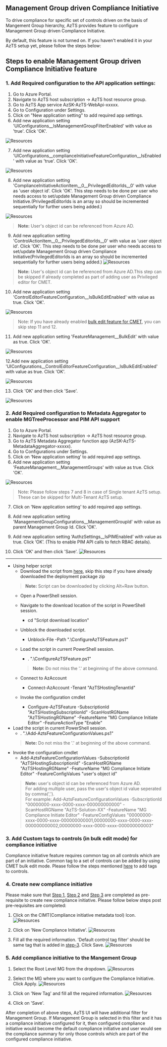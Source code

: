 ## Management Group driven Compliance Initiative
To drive compliance for specific set of controls driven on the basis of  Mangement Group hierarchy, AzTS provides feature to configure Management Group driven Compliance Initiative.

By default, this feature is not turned on. If you haven't enabled it in your AzTS setup yet, please follow the steps below:

## Steps to enable Management Group driven Compliance Initiative feature
### **1. Add Required configuration to the API application settings:**
1. Go to Azure Portal.
2. Navigate to AzTS host subscription -> AzTS host resource group.
3. Go to AzTS App service AzSK-AzTS-WebApi-xxxxx.
4. Go to Configuration under Settings.
5. Click on "New application setting" to add required app settings.
6. Add new application setting 'UIConfigurations__IsManagementGroupFilterEnabled' with value as 'true'. Click 'OK'.

![Resources](../../Images/06_MGCI_AddCOnfig_1.png)

7. Add new application setting 'UIConfigurations__complianceInitiativeFeatureConfiguration__IsEnabled' with value as 'true'. Click 'OK'.

![Resources](../../Images/06_MGCI_AddConfig_2.png)

8. Add new application setting 'ComplianceInitiativeActionItem__0__PrivilegedEditorIds__0' with value as 'user object id'. Click 'OK'. This step needs to be done per user who needs access to set/update Management Group driven Compliance Initiative.(PrivilegedEditorIds is an array so should be incremented sequentially for further users being added.)

![Resources](../../Images/06_MGCI_AddConfig3.png)

> **Note:** User's object id can be referenced from Azure AD.

9. Add new application setting 'ControlActionItem__0__PrivilegedEditorIds__0'  with value as 'user object id'. Click 'OK'. This step needs to be done per user who needs access to set/update Management Group driven Compliance Initiative(PrivilegedEditorIds is an array so should be incremented sequentially for further users being added.)
![Resources](../../Images/06_MGCI_AddConfig_4.png)
> **Note:** User's object id can be referenced from Azure AD.This step can be skipped if already completed as part of adding user as Privileged editor for CMET.

10. Add new application setting 'ControlEditorFeatureConfiguration__IsBulkEditEnabled' with value as true. Click 'OK'. 

![Resources](../../Images/06_MGCI_AddConfig_5.png)

>Note: If you have already enabled [bulk edit feature for CMET](./FeaturesInCMET.md#bulk-edit), you can skip step 11 and 12.
11. Add new application setting 'FeatureManagement__BulkEdit' with value as true. Click 'OK'.

![Resources](../../Images/06_MGCI_AddConfig_6.png)

12.Add new application setting 'UIConfigurations__ControlEditorFeatureConfiguration__IsBulkEditEnabled' with value as true. Click 'OK'.

![Resources](../../Images/06_MGCI_AddConfig_7.png)

13. Click 'OK' and then click 'Save'.

![Resources](../../Images/06_MGCI_AddConfig_8.png)


### 2.	Add Required configuration to Metadata Aggregator to enable MGTreeProcessor and PIM API support


1. Go to Azure Portal.
2. Navigate to AzTS host subscription -> AzTS host resource group.
3. Go to AzTS Metadata Aggregator function app (AzSK-AzTS-MetadataAggregator-xxxxx).
4. Go to Configurations under Settings.
5. Click on ‘New application setting’ to add required app settings.
6. Add new application setting 'FeatureManagement__ManagementGroups' with value as true. Click 'OK'. 

![Resources](../../Images/06_MGCI_EnableMGTree.png)

>Note: Please follow steps 7 and 8 in case of Single tenant AzTS setup. These can be skipped for Multi-Tenant AzTS setup.
7. Click on 'New application setting' to add required app settings.
8. Add new application setting 'ManagementGroupConfigurations__ManagementGroupId' with value as parent Management Group Id. Click 'OK'. 

9. Add new application setting ‘AuthzSettings__IsPIMEnabled’ with value as true. Click ‘OK’. (This to enable PIM API calls to fetch RBAC details).

10. Click 'OK' and then click 'Save'.
![Resources](../../Images/06_MGCIEnableMGAndSave.png)

-----

- Using helper script
  - Download the script from [here](../../TemplateFiles/DeploymentFiles.zip), skip this step if you have already downloaded the deployment package zip
  > **Note:** Script can be downloaded by clicking Alt+Raw button.
  - Open a PowerShell session.
  - Navigate to the download location of the script in PowerShell session.
    - cd "Script download location" 

  - Unblock the downloaded script.
    - Unblock-File -Path ".\ConfigureAzTSFeature.ps1"
  - Load the script in current PowerShell session.
    - . ".\ConfigureAzTSFeature.ps1"
    > **Note:** Do not miss the '.' at beginning of the above command.
  - Connect to AzAccount
    - Connect-AzAccount -Tenant "AzTSHostingTenantId"
  - Invoke the configuration cmdlet
    - Configure-AzTSFeature -SubscriptionId "AzTSHostingSubscriptionId" -ScanHostRGName "AzTSHostingRGName" -FeatureName "MG Compliance Initiate Editor" -FeatureActionType "Enable"
 - Load the script in current PowerShell session.
    - . ".\Add-AztsFeatureConfigurationValues.ps1"
    > **Note:** Do not miss the '.' at beginning of the above command.
  - Invoke the configuration cmdlet
    - Add-AztsFeatureConfigurationValues -SubscriptionId "AzTSHostingSubscriptionId" -ScanHostRGName "AzTSHostingRGName" -FeatureName "MG Compliance Initiate Editor"  -FeatureConfigValues "user's object id"
    > **Note:** user's object id can be referenced from Azure AD.<br />
    For adding multiple user, pass the user's object id value seperated by comma(',').<br />
    For example:  Add-AztsFeatureConfigurationValues -SubscriptionId "00000000-xxxx-0000-xxxx-000000000000" -ScanHostRGName "AzTS-Solution-XX" -FeatureName "MG Compliance Initiate Editor"  -FeatureConfigValues "00000000-xxxx-0000-xxxx-000000000001,00000000-xxxx-0000-xxxx-000000000002,00000000-xxxx-0000-xxxx-000000000003"


### 3.	Add Custom tags to controls (in bulk edit mode) for compliance initiative
Compliance initiative feature requires common tag on all controls which are part of an initiative. Common tag to a set of controls can be added by using CMET bulk edit mode. Please follow the steps mentioned [here](../../06-Customizing%20AzTS%20for%20your%20org/Extending%20AzTS/FeaturesInCMET.md) to add tags to controls.


### 4. Create new compliance initiative 
Please make sure that [Step 1](#1-add-required-configuration-to-the-api-application-settings), [Step 2](#2-add-required-configuration-to-metadata-aggregator-to-enable-mgtreeprocessor-and-pim-api-support) and [Step 3](#3-add-custom-tags-to-controls-in-bulk-edit-mode-for-compliance-initiative) are completed as pre-requisite to create new compliance initiative. Please follow below steps post pre-requisites are completed:

1. Click on the CIMT(Compliance initiative metadata tool) Icon.
![Resources](../../Images/06_MGCI_CIMT_1.png)

2. Click on 'New Compliance Initiative'.
![Resources](../../Images/06_MGCI_CIMT_5.png)

3. Fill all the required information. 'Default control tag filter' should be same tag that is added in [step-3](#3-add-custom-tags-to-controls-in-bulk-edit-mode-for-compliance-initiative). Click Save.
![Resources](../../Images/06_MGCI_CIMT_6.png)


### 5. Add compliance initiative to the Mangement Group
1. Select the Root Level MG from the dropdown.
![Resources](../../Images/06_MGCI_CIMT_2.png)

2. Select the MG where you want to configure the Compliance Initiative. Click Apply.
![Resources](../../Images/06_MGCI_CIMT_3.png)

3. Click on 'New Tag' and fill all the required information.
![Resources](../../Images/06_MGCI_CIMT_7.png)

4. Click on 'Save'.

After completion of above steps, AzTS UI will have additional filter for Management Group. If Management Group is selected in this filter and it has a compliance initiative configured for it, then configured compliance initiative would become the default compliance initiative and user would see the compliance summary for only those controls which are part of the configured compliance initiative. 



